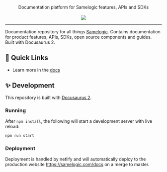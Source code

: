 <p align="center">
  Documentation platform for Samelogic features, APIs and SDKs
  <br /><br />
  <a href="https://app.netlify.com/sites/samelogic-landing/deploys">
    <img src="https://api.netlify.com/api/v1/badges/3715c793-544d-4b76-bc6b-44c71c876f32/deploy-status" />
  </a>
</p>

---

Documentation repository for all things [Samelogic](https://samelogic.com/). Contains documentation for product features, APIs, SDKs, open source components and guides. Built with Docusaurus 2.

## 🚀 Quick Links

- Learn more in the [docs](https://samelogic.com/docs)

## ✨ Development

This repository is built with [Docusaurus 2](https://v2.docusaurus.io/).

### Running

After `npm install`, the following will start a development server with live reload:

```sh
npm run start
```

### Deployment

Deployment is handled by netlify and will automatically deploy to the production website https://samelogic.com/docs on a merge to master.
